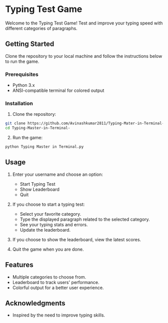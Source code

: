 
# Typing Test Game

Welcome to the Typing Test Game! Test and improve your typing speed with different categories of paragraphs.

## Getting Started

Clone the repository to your local machine and follow the instructions below to run the game.

### Prerequisites

- Python 3.x
- ANSI-compatible terminal for colored output

### Installation

1. Clone the repository:

```bash
git clone https://github.com/Avinashkumar2811/Typing-Mater-in-Terminal-
cd Typing-Master-in-Terminal-
```

2. Run the game:

```bash
python Typing Master in Terminal.py
```

## Usage

1. Enter your username and choose an option:
   - Start Typing Test
   - Show Leaderboard
   - Quit

2. If you choose to start a typing test:
   - Select your favorite category.
   - Type the displayed paragraph related to the selected category.
   - See your typing stats and errors.
   - Update the leaderboard.

3. If you choose to show the leaderboard, view the latest scores.

4. Quit the game when you are done.

## Features

- Multiple categories to choose from.
- Leaderboard to track users' performance.
- Colorful output for a better user experience.


## Acknowledgments

- Inspired by the need to improve typing skills.




